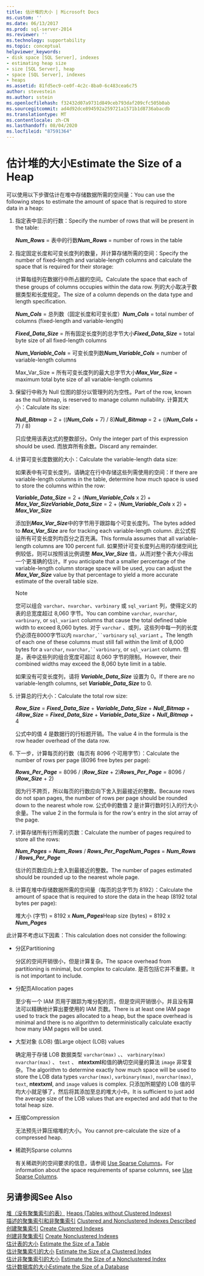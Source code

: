 ```yaml
---
title: 估计堆的大小 | Microsoft Docs
ms.custom: ''
ms.date: 06/13/2017
ms.prod: sql-server-2014
ms.reviewer: ''
ms.technology: supportability
ms.topic: conceptual
helpviewer_keywords:
- disk space [SQL Server], indexes
- estimating heap size
- size [SQL Server], heap
- space [SQL Server], indexes
- heaps
ms.assetid: 81fd5ec9-ce0f-4c2c-8ba0-6c483cea6c75
author: stevestein
ms.author: sstein
ms.openlocfilehash: f32432d07a9731d849ceb793daf209cfc505b0ab
ms.sourcegitcommit: ad4d92dce894592a259721a1571b1d8736abacdb
ms.translationtype: MT
ms.contentlocale: zh-CN
ms.lasthandoff: 08/04/2020
ms.locfileid: "87591364"
---
```

# <a name="estimate-the-size-of-a-heap"></a><span data-ttu-id="9a496-102">估计堆的大小</span><span class="sxs-lookup"><span data-stu-id="9a496-102">Estimate the Size of a Heap</span></span>
  <span data-ttu-id="9a496-103">可以使用以下步骤估计在堆中存储数据所需的空间量：</span><span class="sxs-lookup"><span data-stu-id="9a496-103">You can use the following steps to estimate the amount of space that is required to store data in a heap:</span></span>  
  
1.  <span data-ttu-id="9a496-104">指定表中显示的行数：</span><span class="sxs-lookup"><span data-stu-id="9a496-104">Specify the number of rows that will be present in the table:</span></span>  
  
     <span data-ttu-id="9a496-105">***Num_Rows***  = 表中的行数</span><span class="sxs-lookup"><span data-stu-id="9a496-105">***Num_Rows***  = number of rows in the table</span></span>  
  
2.  <span data-ttu-id="9a496-106">指定固定长度和可变长度列的数量，并计算存储所需的空间：</span><span class="sxs-lookup"><span data-stu-id="9a496-106">Specify the number of fixed-length and variable-length columns and calculate the space that is required for their storage:</span></span>  
  
     <span data-ttu-id="9a496-107">计算每组列在数据行中所占据的空间。</span><span class="sxs-lookup"><span data-stu-id="9a496-107">Calculate the space that each of these groups of columns occupies within the data row.</span></span> <span data-ttu-id="9a496-108">列的大小取决于数据类型和长度规定。</span><span class="sxs-lookup"><span data-stu-id="9a496-108">The size of a column depends on the data type and length specification.</span></span>  
  
     <span data-ttu-id="9a496-109">***Num_Cols***  = 总列数（固定长度和可变长度）</span><span class="sxs-lookup"><span data-stu-id="9a496-109">***Num_Cols***  = total number of columns (fixed-length and variable-length)</span></span>  
  
     <span data-ttu-id="9a496-110">***Fixed_Data_Size***  = 所有固定长度列的总字节大小</span><span class="sxs-lookup"><span data-stu-id="9a496-110">***Fixed_Data_Size***  = total byte size of all fixed-length columns</span></span>  
  
     <span data-ttu-id="9a496-111">***Num_Variable_Cols***  = 可变长度列数</span><span class="sxs-lookup"><span data-stu-id="9a496-111">***Num_Variable_Cols***  = number of variable-length columns</span></span>  
  
     <span data-ttu-id="9a496-112">Max_Var_Size  = 所有可变长度列的最大总字节大小</span><span class="sxs-lookup"><span data-stu-id="9a496-112">***Max_Var_Size***  = maximum total byte size of all variable-length columns</span></span>  
  
3.  <span data-ttu-id="9a496-113">保留行中称为 Null 位图的部分以管理列的为空性。</span><span class="sxs-lookup"><span data-stu-id="9a496-113">Part of the row, known as the null bitmap, is reserved to manage column nullability.</span></span> <span data-ttu-id="9a496-114">计算其大小：</span><span class="sxs-lookup"><span data-stu-id="9a496-114">Calculate its size:</span></span>  
  
     <span data-ttu-id="9a496-115">***Null_Bitmap***  = 2 + ((***Num_Cols*** + 7) / 8)</span><span class="sxs-lookup"><span data-stu-id="9a496-115">***Null_Bitmap***  = 2 + ((***Num_Cols*** + 7) / 8)</span></span>  
  
     <span data-ttu-id="9a496-116">只应使用该表达式的整数部分。</span><span class="sxs-lookup"><span data-stu-id="9a496-116">Only the integer part of this expression should be used.</span></span> <span data-ttu-id="9a496-117">而放弃所有余数。</span><span class="sxs-lookup"><span data-stu-id="9a496-117">Discard any remainder.</span></span>  
  
4.  <span data-ttu-id="9a496-118">计算可变长度数据的大小：</span><span class="sxs-lookup"><span data-stu-id="9a496-118">Calculate the variable-length data size:</span></span>  
  
     <span data-ttu-id="9a496-119">如果表中有可变长度列，请确定在行中存储这些列需使用的空间：</span><span class="sxs-lookup"><span data-stu-id="9a496-119">If there are variable-length columns in the table, determine how much space is used to store the columns within the row:</span></span>  
  
     <span data-ttu-id="9a496-120">***Variable_Data_Size***  = 2 + (***Num_Variable_Cols*** x 2) + ***Max_Var_Size***</span><span class="sxs-lookup"><span data-stu-id="9a496-120">***Variable_Data_Size***  = 2 + (***Num_Variable_Cols*** x 2) + ***Max_Var_Size***</span></span>  
  
     <span data-ttu-id="9a496-121">添加到***Max_Var_Size***中的字节用于跟踪每个可变长度列。</span><span class="sxs-lookup"><span data-stu-id="9a496-121">The bytes added to ***Max_Var_Size*** are for tracking each variable-length column.</span></span> <span data-ttu-id="9a496-122">此公式假设所有可变长度列均百分之百充满。</span><span class="sxs-lookup"><span data-stu-id="9a496-122">This formula assumes that all variable-length columns are 100 percent full.</span></span> <span data-ttu-id="9a496-123">如果预计可变长度列占用的存储空间比例较低，则可以按照该比例调整 ***Max_Var_Size*** 值，从而对整个表大小得出一个更准确的估计。</span><span class="sxs-lookup"><span data-stu-id="9a496-123">If you anticipate that a smaller percentage of the variable-length column storage space will be used, you can adjust the ***Max_Var_Size*** value by that percentage to yield a more accurate estimate of the overall table size.</span></span>  
  
    > [!NOTE]  
    >  <span data-ttu-id="9a496-124">您可以组合 `varchar`、`nvarchar`、`varbinary` 或 `sql_variant` 列，使得定义的表的总宽度超过 8,060 字节。</span><span class="sxs-lookup"><span data-stu-id="9a496-124">You can combine `varchar`, `nvarchar`, `varbinary`, or `sql_variant` columns that cause the total defined table width to exceed 8,060 bytes.</span></span> <span data-ttu-id="9a496-125">对于 `varchar` 、或列，这些列中每一列的长度仍必须在8000字节以内 `nvarchar,``varbinary` `sql_variant` 。</span><span class="sxs-lookup"><span data-stu-id="9a496-125">The length of each one of these columns must still fall within the limit of 8,000 bytes for a `varchar`, `nvarchar,``varbinary`, or `sql_variant` column.</span></span> <span data-ttu-id="9a496-126">但是，表中这些列的组合宽度可超过 8,060 字节的限制。</span><span class="sxs-lookup"><span data-stu-id="9a496-126">However, their combined widths may exceed the 8,060 byte limit in a table.</span></span>  
  
     <span data-ttu-id="9a496-127">如果没有可变长度列，请将 ***Variable_Data_Size*** 设置为 0。</span><span class="sxs-lookup"><span data-stu-id="9a496-127">If there are no variable-length columns, set ***Variable_Data_Size*** to 0.</span></span>  
  
5.  <span data-ttu-id="9a496-128">计算总的行大小：</span><span class="sxs-lookup"><span data-stu-id="9a496-128">Calculate the total row size:</span></span>  
  
     <span data-ttu-id="9a496-129">***Row_Size***  = ***Fixed_Data_Size*** + ***Variable_Data_Size*** + ***Null_Bitmap*** + 4</span><span class="sxs-lookup"><span data-stu-id="9a496-129">***Row_Size***  = ***Fixed_Data_Size*** + ***Variable_Data_Size*** + ***Null_Bitmap*** + 4</span></span>  
  
     <span data-ttu-id="9a496-130">公式中的值 4 是数据行的行标题开销。</span><span class="sxs-lookup"><span data-stu-id="9a496-130">The value 4 in the formula is the row header overhead of the data row.</span></span>  
  
6.  <span data-ttu-id="9a496-131">下一步，计算每页的行数（每页有 8096 个可用字节）：</span><span class="sxs-lookup"><span data-stu-id="9a496-131">Calculate the number of rows per page (8096 free bytes per page):</span></span>  
  
     <span data-ttu-id="9a496-132">***Rows_Per_Page***  = 8096 / (***Row_Size*** + 2)</span><span class="sxs-lookup"><span data-stu-id="9a496-132">***Rows_Per_Page***  = 8096 / (***Row_Size*** + 2)</span></span>  
  
     <span data-ttu-id="9a496-133">因为行不跨页，所以每页的行数应向下舍入到最接近的整数。</span><span class="sxs-lookup"><span data-stu-id="9a496-133">Because rows do not span pages, the number of rows per page should be rounded down to the nearest whole row.</span></span> <span data-ttu-id="9a496-134">公式中的数值 2 是计算行数时引入的行大小余量。</span><span class="sxs-lookup"><span data-stu-id="9a496-134">The value 2 in the formula is for the row's entry in the slot array of the page.</span></span>  
  
7.  <span data-ttu-id="9a496-135">计算存储所有行所需的页数：</span><span class="sxs-lookup"><span data-stu-id="9a496-135">Calculate the number of pages required to store all the rows:</span></span>  
  
     <span data-ttu-id="9a496-136">***Num_Pages***   = ***Num_Rows***  / ***Rows_Per_Page***</span><span class="sxs-lookup"><span data-stu-id="9a496-136">***Num_Pages***  = ***Num_Rows*** / ***Rows_Per_Page***</span></span>  
  
     <span data-ttu-id="9a496-137">估计的页数应向上舍入到最接近的整数。</span><span class="sxs-lookup"><span data-stu-id="9a496-137">The number of pages estimated should be rounded up to the nearest whole page.</span></span>  
  
8.  <span data-ttu-id="9a496-138">计算在堆中存储数据所需的空间量（每页的总字节为 8192）：</span><span class="sxs-lookup"><span data-stu-id="9a496-138">Calculate the amount of space that is required to store the data in the heap (8192 total bytes per page):</span></span>  
  
     <span data-ttu-id="9a496-139">堆大小 (字节) = 8192 x ***Num_Pages***</span><span class="sxs-lookup"><span data-stu-id="9a496-139">Heap size (bytes) = 8192 x ***Num_Pages***</span></span>  
  
 <span data-ttu-id="9a496-140">此计算不考虑以下因素：</span><span class="sxs-lookup"><span data-stu-id="9a496-140">This calculation does not consider the following:</span></span>  
  
-   <span data-ttu-id="9a496-141">分区</span><span class="sxs-lookup"><span data-stu-id="9a496-141">Partitioning</span></span>  
  
     <span data-ttu-id="9a496-142">分区的空间开销很小，但是计算复杂。</span><span class="sxs-lookup"><span data-stu-id="9a496-142">The space overhead from partitioning is minimal, but complex to calculate.</span></span> <span data-ttu-id="9a496-143">是否包括它并不重要。</span><span class="sxs-lookup"><span data-stu-id="9a496-143">It is not important to include.</span></span>  
  
-   <span data-ttu-id="9a496-144">分配页</span><span class="sxs-lookup"><span data-stu-id="9a496-144">Allocation pages</span></span>  
  
     <span data-ttu-id="9a496-145">至少有一个 IAM 页用于跟踪为堆分配的页，但是空间开销很小，并且没有算法可以精确地计算出要使用的 IAM 页数。</span><span class="sxs-lookup"><span data-stu-id="9a496-145">There is at least one IAM page used to track the pages allocated to a heap, but the space overhead is minimal and there is no algorithm to deterministically calculate exactly how many IAM pages will be used.</span></span>  
  
-   <span data-ttu-id="9a496-146">大型对象 (LOB) 值</span><span class="sxs-lookup"><span data-stu-id="9a496-146">Large object (LOB) values</span></span>  
  
     <span data-ttu-id="9a496-147">确定用于存储 LOB 数据类型 `varchar(max)` 、、 `varbinary(max)` `nvarchar(max)` 、 `text` 、 **ntextxml**和值的确切空间量的算法 `image` 非常复杂。</span><span class="sxs-lookup"><span data-stu-id="9a496-147">The algorithm to determine exactly how much space will be used to store the LOB data types `varchar(max)`, `varbinary(max)`, `nvarchar(max)`, `text`, **ntextxml**, and `image` values is complex.</span></span> <span data-ttu-id="9a496-148">只添加所期望的 LOB 值的平均大小就足够了，然后将其添加至总的堆大小中。</span><span class="sxs-lookup"><span data-stu-id="9a496-148">It is sufficient to just add the average size of the LOB values that are expected and add that to the total heap size.</span></span>  
  
-   <span data-ttu-id="9a496-149">压缩</span><span class="sxs-lookup"><span data-stu-id="9a496-149">Compression</span></span>  
  
     <span data-ttu-id="9a496-150">无法预先计算压缩堆的大小。</span><span class="sxs-lookup"><span data-stu-id="9a496-150">You cannot pre-calculate the size of a compressed heap.</span></span>  
  
-   <span data-ttu-id="9a496-151">稀疏列</span><span class="sxs-lookup"><span data-stu-id="9a496-151">Sparse columns</span></span>  
  
     <span data-ttu-id="9a496-152">有关稀疏列的空间要求的信息，请参阅 [Use Sparse Columns](../tables/use-sparse-columns.md)。</span><span class="sxs-lookup"><span data-stu-id="9a496-152">For information about the space requirements of sparse columns, see [Use Sparse Columns](../tables/use-sparse-columns.md).</span></span>  
  
## <a name="see-also"></a><span data-ttu-id="9a496-153">另请参阅</span><span class="sxs-lookup"><span data-stu-id="9a496-153">See Also</span></span>  
 <span data-ttu-id="9a496-154">[堆（没有聚集索引的表）](../indexes/heaps-tables-without-clustered-indexes.md) </span><span class="sxs-lookup"><span data-stu-id="9a496-154">[Heaps &#40;Tables without Clustered Indexes&#41;](../indexes/heaps-tables-without-clustered-indexes.md) </span></span>  
 <span data-ttu-id="9a496-155">[描述的聚集索引和非聚集索引](../indexes/clustered-and-nonclustered-indexes-described.md) </span><span class="sxs-lookup"><span data-stu-id="9a496-155">[Clustered and Nonclustered Indexes Described](../indexes/clustered-and-nonclustered-indexes-described.md) </span></span>  
 <span data-ttu-id="9a496-156">[创建聚集索引](../indexes/create-clustered-indexes.md) </span><span class="sxs-lookup"><span data-stu-id="9a496-156">[Create Clustered Indexes](../indexes/create-clustered-indexes.md) </span></span>  
 <span data-ttu-id="9a496-157">[创建非聚集索引](../indexes/create-nonclustered-indexes.md) </span><span class="sxs-lookup"><span data-stu-id="9a496-157">[Create Nonclustered Indexes](../indexes/create-nonclustered-indexes.md) </span></span>  
 <span data-ttu-id="9a496-158">[估计表的大小](estimate-the-size-of-a-table.md) </span><span class="sxs-lookup"><span data-stu-id="9a496-158">[Estimate the Size of a Table](estimate-the-size-of-a-table.md) </span></span>  
 <span data-ttu-id="9a496-159">[估计聚集索引的大小](estimate-the-size-of-a-clustered-index.md) </span><span class="sxs-lookup"><span data-stu-id="9a496-159">[Estimate the Size of a Clustered Index](estimate-the-size-of-a-clustered-index.md) </span></span>  
 <span data-ttu-id="9a496-160">[估计非聚集索引的大小](estimate-the-size-of-a-nonclustered-index.md) </span><span class="sxs-lookup"><span data-stu-id="9a496-160">[Estimate the Size of a Nonclustered Index](estimate-the-size-of-a-nonclustered-index.md) </span></span>  
 [<span data-ttu-id="9a496-161">估计数据库的大小</span><span class="sxs-lookup"><span data-stu-id="9a496-161">Estimate the Size of a Database</span></span>](estimate-the-size-of-a-database.md)  
  
  
